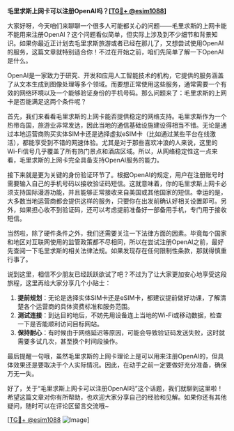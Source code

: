 **毛里求斯上网卡可以注册OpenAI吗？[[TG💪+ @esim1088](https://t.me/s/esim1088)]**

大家好呀，今天咱们来聊聊一个很多人可能都关心的问题——毛里求斯的上网卡能不能用来注册OpenAI？这个问题看似简单，但实际上涉及到不少细节和背景知识。如果你最近正计划去毛里求斯旅游或者已经在那儿了，又想尝试使用OpenAI的服务，这篇文章就特别适合你！不过在开始之前，咱们先简单了解一下OpenAI是什么。

OpenAI是一家致力于研究、开发和应用人工智能技术的机构，它提供的服务涵盖了从文本生成到图像处理等多个领域。而要想正常使用这些服务，通常需要一个有效的网络环境以及一个能够验证身份的手机号码。那么问题来了：毛里求斯的上网卡是否能满足这两个条件呢？

首先，我们来看看毛里求斯的上网卡能否提供稳定的网络支持。毛里求斯作为一个热带岛国，旅游业非常发达，因此当地的通信基础设施建设得相当不错。无论是通过本地运营商购买实体SIM卡还是选择虚拟eSIM卡（比如通过某些平台在线激活），都能享受到不错的网速体验。尤其是对于那些喜欢冲浪的人来说，这里的Wi-Fi信号几乎覆盖了所有热门景点和酒店区域。所以，从网络稳定性这一点来看，毛里求斯的上网卡完全具备支持OpenAI服务的能力。

接下来就是更为关键的身份验证环节了。根据OpenAI的规定，用户在注册账号时需要输入自己的手机号码以接收验证码短信。这就意味着，你的毛里求斯上网卡必须支持国际漫游功能，并且能够正常接收来自美国或其他国家的短信。幸运的是，大多数当地运营商都会提供这样的服务，只要你在出发前确认好相关设置即可。另外，如果担心收不到验证码，还可以考虑提前准备好一部备用手机，专门用于接收短信。

当然啦，除了硬件条件之外，我们还需要关注一下法律方面的因素。毕竟每个国家和地区对互联网使用的监管政策都不尽相同，所以在尝试注册OpenAI之前，最好先查阅一下毛里求斯的相关法律法规。如果发现存在任何限制性条款，那就得慎重行事了。

说到这里，相信不少朋友已经跃跃欲试了吧？不过为了让大家更加安心地享受这段旅程，这里再给大家分享几个小贴士：

1. **提前规划**：无论是选择实体SIM卡还是eSIM卡，都建议提前做好功课，了解清楚各个运营商的具体资费标准和服务范围。
2. **测试连接**：到达目的地后，不妨先用设备连上当地的Wi-Fi或移动数据，检查一下是否能顺利访问目标网站。
3. **保持耐心**：有时候由于网络延迟等原因，可能会导致验证码发送失败，这时就需要多试几次，甚至换个时间段操作。

最后提醒一句哦，虽然毛里求斯的上网卡理论上是可以用来注册OpenAI的，但具体效果还是要取决于个人实际情况。因此，在动手之前一定要做好充分准备，确保万无一失。

好了，关于“毛里求斯上网卡可以注册OpenAI吗”这个话题，我们就聊到这里啦！希望这篇文章对你有所帮助，也欢迎大家分享自己的经验和见解。如果你还有其他疑问，随时可以在评论区留言交流哦~

[[TG💪+ @esim1088](https://t.me/s/esim1088) ![Image](https://i.postimg.cc/4NQfJmqS/Snipaste-2025-05-13-00-14-12.png)]